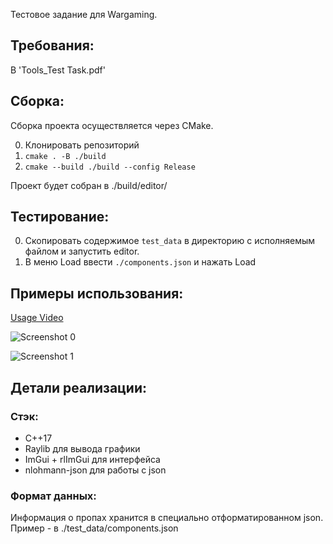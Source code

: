 Тестовое задание для Wargaming.

## Требования:

В 'Tools_Test Task.pdf'


## Сборка:

Сборка проекта осуществляется через CMake.

0. Клонировать репозиторий
1. `cmake . -B ./build`
2. `cmake --build ./build --config Release`

Проект будет собран в ./build/editor/


## Тестирование:

0. Скопировать содержимое `test_data` в директорию с исполняемым файлом и запустить editor.
1. В меню Load ввести `./components.json` и нажать Load


## Примеры использования:

[Usage Video](https://files.catbox.moe/czzekr.mp4)

![Screenshot 0](https://files.catbox.moe/3d2red.jpg)

![Screenshot 1](https://files.catbox.moe/3m3erw.jpg)


## Детали реализации:

### Стэк:

- C++17
- Raylib для вывода графики
- ImGui + rlImGui для интерфейса
- nlohmann-json для работы с json

### Формат данных:

Информация о пропах хранится в специально отформатированном json. 
Пример - в ./test_data/components.json
